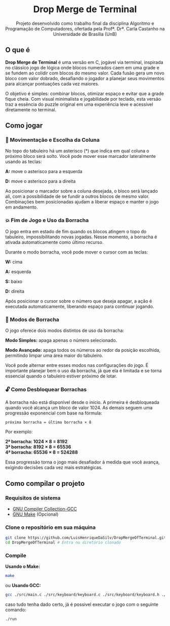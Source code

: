 <div align="center">
    <h1>Drop Merge de Terminal</h1>
    <p>Projeto desenvolvido como trabalho final da disciplina Algoritmo e Programação de Computadores, ofertada pela Profª. Drª. Carla Castanho na Universidade de Brasília (UnB)</p>
</div>


## O que é 

<strong>Drop Merge de Terminal</strong> é uma versão em C, jogável via terminal, inspirada no clássico jogo de lógica onde blocos numerados caem em uma grade e se fundem ao colidir com blocos do mesmo valor. Cada fusão gera um novo bloco com valor dobrado, desafiando o jogador a planejar seus movimentos para alcançar pontuações cada vez maiores.

O objetivo é simples: combinar blocos, otimizar espaço e evitar que a grade fique cheia. Com visual minimalista e jogabilidade por teclado, esta versão traz a essência do puzzle original em uma experiência leve e acessível diretamente no terminal.

## Como jogar   

### 🎯 Movimentação e Escolha da Coluna
No topo do tabuleiro há um asterisco (*) que indica em qual coluna o próximo bloco será solto. Você pode mover esse marcador lateralmente usando as teclas:

<strong>A:</strong> move o asterisco para a esquerda

<strong>D:</strong> move o asterisco para a direita

Ao posicionar o marcador sobre a coluna desejada, o bloco será lançado ali, com a possibilidade de se fundir a outros blocos de mesmo valor. Combinações bem posicionadas ajudam a liberar espaço e manter o jogo em andamento.

### 💥 Fim de Jogo e Uso da Borracha
O jogo entra em estado de fim quando os blocos atingem o topo do tabuleiro, impossibilitando novas jogadas. Nesse momento, a borracha é ativada automaticamente como último recurso.

Durante o modo borracha, você pode mover o cursor com as teclas:

<strong>W:</strong> cima

<strong>A:</strong> esquerda

<strong>S:</strong> baixo

<strong>D:</strong> direita

Após posicionar o cursor sobre o número que deseja apagar, a ação é executada automaticamente, liberando espaço para continuar jogando.

### 🧹 Modos de Borracha
O jogo oferece dois modos distintos de uso da borracha:

<strong>Modo Simples:</strong> apaga apenas o número selecionado.

<strong>Modo Avançado:</strong> apaga todos os números ao redor da posição escolhida, permitindo limpar uma área maior do tabuleiro.

Você pode alternar entre esses modos nas configurações do jogo. É importante planejar bem o uso da borracha, já que ela é limitada e se torna essencial quando o tabuleiro estiver próximo de lotar.

### 🔓 Como Desbloquear Borrachas
A borracha não está disponível desde o início. A primeira é desbloqueada quando você alcança um bloco de valor 1024. As demais seguem uma progressão exponencial com base na fórmula:

```
próxima borracha = última borracha × 8
```
Por exemplo:

<strong>2ª borracha: 1024 × 8 = 8192</strong></br>
<strong>3ª borracha: 8192 × 8 = 65536</strong></br>
<strong>4ª borracha: 65536 × 8 = 524288</strong>

Essa progressão torna o jogo mais desafiador à medida que você avança, exigindo decisões cada vez mais estratégicas.

## Como compilar o projeto

### Requisitos de sistema

- <a href="https://gcc.gnu.org/install/download.html">GNU Compiler Collection-GCC</a> 
- <a href="https://www.gnu.org/software/make/manual/make.html">GNU Make</a> (Opcional)

### Clone o repositório em sua máquina
```bash
git clone https://github.com/LuisHenriqueDaSilv/DropMergeOfTerminal.git
cd DropMergeOfTerminal # Entra no diretório clonado
```

### Compile
<strong>Usando o Make:</strong>
```bash
make
```
ou
<strong>Usando GCC: </strong>

```bash
gcc ./src/main.c ./src/keyboard/keyboard.c ./src/keyboard/keyboard.h ./src/menu/menu.c ./src/menu/menu.h ./src/game/game.h ./src/game/game.c ./src/utils/utils.h ./src/utils/printCenter.c ./src/game/fall.c ./src/utils/mySleep.c ./src/game/merge.c ./src/menu/getNickname.c ./src/utils/clearTerminal.c ./src/game/rankingController.c ./src/menu/ranking.c ./src/game/gameover.c ./src/menu/help.c ./src/menu/settings.c  -o ./run -lm
```

caso tudo tenha dado certo, já é possivel executar o jogo com o seguinte comando:

```bash
./run
```